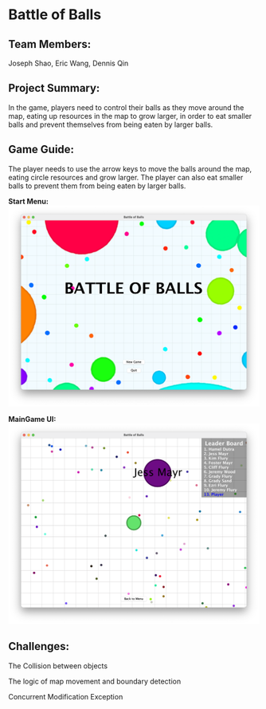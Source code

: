 # Battle of Balls

## Team Members:
Joseph Shao, Eric Wang, Dennis Qin

## Project Summary:
In the game, players need to control their balls as they move around the map, eating up resources in the map to grow larger, in order to eat smaller balls and prevent themselves from being eaten by larger balls.
 

## Game Guide:
The player needs to use the arrow keys to move the balls around the map, eating circle resources and grow larger. The player can also eat smaller balls to prevent them from being eaten by larger balls.

**Start Menu:**
![BasicUI](res/StartMenu.png)

**MainGame UI:**
![BasicUI](res/BasicUI.png)


## Challenges:
The Collision between objects

The logic of map movement and boundary detection

Concurrent Modification Exception

